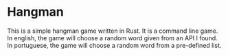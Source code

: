 # Hangman

This is a simple hangman game written in Rust. It is a command line game. In english, the game will choose a random word given from an API I found. In portuguese, the game will choose a random word from a pre-defined list.
